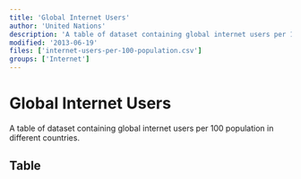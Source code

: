 ```yaml
---
title: 'Global Internet Users'
author: 'United Nations'
description: 'A table of dataset containing global internet users per 100 population in different countries.'
modified: '2013-06-19'
files: ['internet-users-per-100-population.csv']
groups: ['Internet']
---
```


# Global Internet Users

A table of dataset containing global internet users per 100 population in different countries.

## Table 

<Table url="internet-users-per-100-population.csv" />
